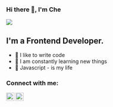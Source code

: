 ### Hi there 👋, I'm Che

![](https://komarev.com/ghpvc/?username=VladKalachev)

## I'm a Frontend Developer.
- 💪 I like to write code
- 🥅 I am constantly learning new things
- 🎉 Javascript - is my life

### Connect with me:

[<img align="left" alt="VladKalachev | LinkedIn" width="22px" src="https://cdn.jsdelivr.net/npm/simple-icons@v3/icons/linkedin.svg" />][linkedin]
[<img align="left" alt="VladKalachev | Instagram" width="22px" src="https://cdn.jsdelivr.net/npm/simple-icons@v3/icons/instagram.svg" />][instagram]

<br />

[linkedin]: https://www.linkedin.com/in/alex-chernichenko/
[instagram]: https://instagram.com/cherya_che/
